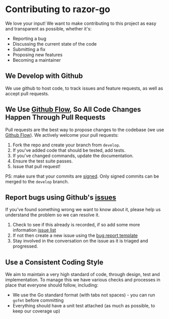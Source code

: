 # Contributing to razor-go
We love your input! We want to make contributing to this project as easy and transparent as possible, whether it's:

- Reporting a bug
- Discussing the current state of the code
- Submitting a fix
- Proposing new features
- Becoming a maintainer

## We Develop with Github
We use github to host code, to track issues and feature requests, as well as accept pull requests.

## We Use [Github Flow](https://guides.github.com/introduction/flow/index.html), So All Code Changes Happen Through Pull Requests
Pull requests are the best way to propose changes to the codebase (we use [Github Flow](https://guides.github.com/introduction/flow/index.html)). We actively welcome your pull requests:

1. Fork the repo and create your branch from `develop`.
2. If you've added code that should be tested, add tests.
3. If you've changed commands, update the documentation.
4. Ensure the test suite passes.
5. Issue that pull request!

PS: make sure that your commits are [signed](https://docs.github.com/en/github/authenticating-to-github/managing-commit-signature-verification/about-commit-signature-verification). Only signed commits can be merged to the `develop` branch.

## Report bugs using Github's [issues](https://github.com/razor-network/razor-go/issues)
If you've found something wrong we want to know about it, please help us understand the problem so we can resolve it.

1. Check to see if this already is recorded, if so add some more information [issue list](https://github.com/razor-network/razor-go/issues) 
2. If not then create a new issue using the [bug report template](https://github.com/razor-network/razor-go/issues/new?assignees=&labels=type%3Abug&template=bug.md&title=)
3. Stay involved in the conversation on the issue as it is triaged and progressed.

## Use a Consistent Coding Style

We aim to maintain a very high standard of code, through design, test and implementation.
To manage this we have various checks and processes in place that everyone should follow, including:

* We use the Go standard format (with tabs not spaces) - you can run `gofmt` before committing
* Everything should have a unit test attached (as much as possible, to keep our coverage up)
